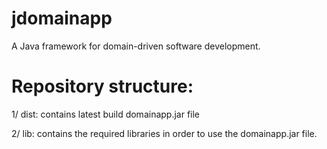 # jdomainapp
A Java framework for domain-driven software development.

# Repository structure:

1/ dist: contains latest build domainapp.jar file

2/ lib: contains the required libraries in order to use the domainapp.jar file.
